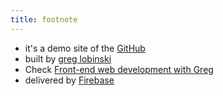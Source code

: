 ```yaml
---
title: footnote
---
```


* it's a demo site of the [GitHub](https://github.com/media-gatsby)
* built by [greg lobinski](https://www.greglobinski.com)
* Check [Front-end web development with Greg](https://dev.greglobinski.com)
* delivered by [Firebase](https://firebase.google.com/)
<!-- * photos by [unsplash.com](https://unsplash.com) -->
<!-- * graphic by [pixabay.com](https://pixabay.com) -->
